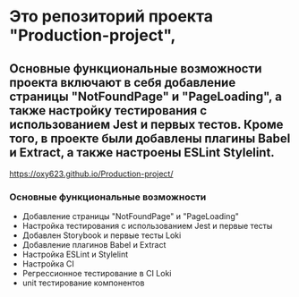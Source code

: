 # Это репозиторий проекта "Production-project",

## Основные функциональные возможности проекта включают в себя добавление страницы "NotFoundPage" и "PageLoading", а также настройку тестирования с использованием Jest и первых тестов. Кроме того, в проекте были добавлены плагины Babel и Extract, а также настроены ESLint Stylelint.

https://oxy623.github.io/Production-project/

### Основные функциональные возможности

- Добавление страницы "NotFoundPage" и "PageLoading"
- Настройка тестирования с использованием Jest и первые тесты
- Добавлен Storybook и первые тесты Loki
- Добавление плагинов Babel и Extract
- Настройка ESLint и Stylelint
- Настройка CI
- Регрессионное тестирование в CI Loki
- unit тестирование компонентов
